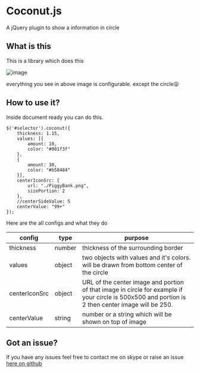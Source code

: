 # Coconut.js
A jQuery plugin to show a information in circle

## What is this

This is a library which does this 

![image](https://user-images.githubusercontent.com/41741151/67071944-6ea75700-f1a1-11e9-9089-6a25b415299d.png)

everything you see in above image is configurable. except the circle😜


## How to use it?

Inside document ready you can do this.

```
$('#selector').coconut({
    thickness: 1.15,
    values: [{
        amount: 10,
        color: "#001f3f"
    },
    {
        amount: 30,
        color: "#b58484"
    }],
    centerIconSrc: {
        url: "./PiggyBank.png",
        sizePortion: 2
    },
    //centerSideValue: 5
    centerValue: "99+"
});
```

Here are the all configs and what they do

| config | type | purpose |
| ------ | ------ | ------ |
| thickness | number | thickness of the surrounding border
| values | object | two objects with values and it's colors. will be drawn from bottom center of the circle
| centerIconSrc | object | URL of the center image and portion of that image in circle for example if your circle is 500x500 and portion is 2 then center image will be 250.
| centerValue | string | number or a string which will be shown on top of image

## Got an issue?

If you have any issues feel free to contact me on skype or raise an issue [here on github](https://github.com/tbs-arpit/coconut/issues/new)

